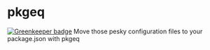 # pkgeq

[![Greenkeeper badge](https://badges.greenkeeper.io/Download/pkgeq.svg)](https://greenkeeper.io/)
Move those pesky configuration files to your package.json with pkgeq
